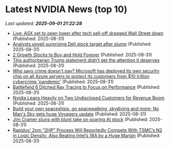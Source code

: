 # Latest NVIDIA News (top 10)
_Last updated: **2025-09-01 21:22:28**_

- [Live: ASX set to open lower after tech sell-off dragged Wall Street down](https://www.abc.net.au/news/2025-09-01/asx-markets-business-news-live-updates/105718228) (Published: 2025-08-31)
- [Analysts unveil surprising Dell stock target after slump](https://www.thestreet.com/investing/analysts-unveil-surprising-dell-stock-target-after-slump) (Published: 2025-08-31)
- [2 Growth Stocks to Buy and Hold Forever](https://biztoc.com/x/c4a64c12628f01ef) (Published: 2025-08-31)
- [This authoritarian Trump statement didn't get the attention it deserves](https://www.abc.net.au/news/2025-09-01/trump-federal-reserve-financial-markets-authoritarian/105713506) (Published: 2025-08-31)
- [Who says crime doesn't pay? Microsoft has deployed its own security chip on all Azure servers to protect its customers from $10 trillion cybercrime 'pandemic'](https://www.techradar.com/pro/who-says-crime-doesnt-pay-microsoft-has-deployed-its-own-security-chip-on-all-azure-servers-to-protect-its-customers-from-usd10-trillion-cybercrime-pandemic) (Published: 2025-08-31)
- [Battlefield 6 Ditched Ray Tracing to Focus on Performance](https://wccftech.com/battlefield-6-ditched-ray-tracing-focus-performance/) (Published: 2025-08-31)
- [Nvidia Leans Heavily on Two Undisclosed Customers for Revenue Boom](https://biztoc.com/x/099132379d40072f) (Published: 2025-08-31)
- [Build your own spaceships, go spacewalking, skydiving and more: No Man's Sky gets huge Voyagers update](https://www.notebookcheck.net/Build-your-own-spaceships-go-spacewalking-skydiving-and-more-No-Man-s-Sky-gets-huge-Voyagers-update.1101553.0.html) (Published: 2025-08-31)
- [Jim Cramer stuns with blunt take on soaring AI stock](https://www.thestreet.com/technology/jim-cramer-stuns-with-blunt-take-on-soaring-ai-stock-) (Published: 2025-08-31)
- [Rapidus’ 2nm “2HP” Process Will Reportedly Compete With TSMC’s N2 in Logic Density, Also Beating Intel’s 18A by a Huge Margin](https://wccftech.com/rapidus-2nm-2hp-process-will-compete-with-tsmc-n2-in-transistor-density/) (Published: 2025-08-31)
